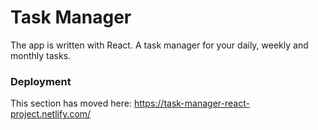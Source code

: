 # Task Manager

The app is written with React. A task manager for your daily, weekly and monthly tasks.

### Deployment

This section has moved here: https://task-manager-react-project.netlify.com/

